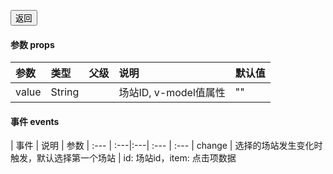<!--
 * @Description: 
 * @Version: 1.0
 * @Autor: 梁传会
 * @Date: 2022-07-22 17:24:06
 * @LastEditors: 梁传会
 * @LastEditTime: 2022-07-25 09:09:15
-->

<a href="../../README.md"><button>返回</button></a>


#### 参数 props

| 参数 | 类型 | 父级 | 说明 | 默认值|
| :--- | :---|:---| :--- | :---|
| value | String || 场站ID, v-model值属性 | ""|


#### 事件 events                
                                     
                                     
| 事件 | 说明 | 参数
| :--- | :---|:---| :--- | :---
| change | 选择的场站发生变化时触发，默认选择第一个场站 | id: 场站id，item: 点击项数据
